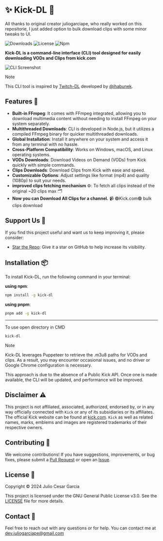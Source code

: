 # :sparkles: Kick-DL :frog:
All thanks to original creator juliogarciape, who really worked on this repositorie, I just added option to bulk download clips with some minor tweaks to UI.



![Downloads](https://img.shields.io/npm/dm/kick-dl?label=Downloads&color=red&logo=npm)
![License](https://img.shields.io/npm/l/kick-dl?label=License&color=blue&logo=github)
![Npm](https://img.shields.io/npm/v/kick-dl?label=npm&color=&logo=npm)

**Kick-DL is a command-line interface (CLI) tool designed for easily downloading VODs and Clips from kick.com**

![CLI Screenshot](media/screenshot.png)

> [!NOTE]
> This CLI tool is inspired by [Twitch-DL](https://github.com/ihabunek/twitch-dl) developed by [@ihabunek](https://github.com/ihabunek).

## Features :rocket:

- **Built-in FFmpeg**: It comes with FFmpeg integrated, allowing you to download multimedia content without needing to install FFmpeg on your system separately.
- **Multithreaded Downloads**: CLI is developed in Node.js, but it utilizes a compiled FFmpeg binary for quicker multithreaded downloads.
- **Global Installation**: Install it anywhere on your system and access it from any terminal with no hassle.
- **Cross-Platform Compatibility**: Works on Windows, macOS, and Linux operating systems.
- **VODs Downloads**: Download Videos on Demand (VODs) from Kick quickly with simple commands.
- **Clips Downloads**: Download Clips from Kick with ease and speed.
- **Customizable Options**: Adjust settings like format (mp4) and quality (1080p) to suit your needs.
- **improved clips fetching mechanism** ⚙️: To fetch all clips instead of the original ~20 clips max 🗂️
- **Now you can Download All Clips for a channel.**  📹
🟢Kick.com🟢 bulk clips download
## Support Us :sparkling_heart:

If you find this project useful and want us to keep improving it, please consider:

- [Star the Repo](https://github.com/juliogarciape/kick-dl): Give it a star on GitHub to help increase its visibility.

## Installation :package:

To install Kick-DL, run the following command in your terminal:

**using npm**:

```sh
npm install -g kick-dl
```

**using pnpm**:

```sh
pnpm add -g kick-dl
```
-------------------
To use open directory in CMD
```sh
kick-dl
```
> [!NOTE]
> Kick-DL leverages Puppeteer to retrieve the .m3u8 paths for VODs and clips. As a result, you may encounter occasional issues, and no driver or Google Chrome configuration is necessary.
>
> This approach is due to the absence of a Public Kick API. Once one is made available, the CLI will be updated, and performance will be improved.

## Disclaimer :warning:

This project is not affiliated, associated, authorized, endorsed by, or in any way officially connected with `Kick` or any of its subsidiaries or its affiliates. The official Kick website can be found at [kick.com](https://kick.com). `Kick` as well as related names, marks, emblems and images are registered trademarks of their respective owners.

## Contributing :handshake:

We welcome contributions! If you have suggestions, improvements, or bug fixes, please submit a [Pull Request](https://github.com/juliogarciape/kick-dl/pulls) or open an [Issue](https://github.com/juliogarciape/kick-dl/issues).

## License :scroll:

Copyright :copyright: 2024 Julio Cesar Garcia

This project is licensed under the GNU General Public License v3.0. See the [LICENSE](LICENSE) file for more details.

## Contact :email:

Feel free to reach out with any questions or for help. You can contact me at [dev.juliogarciape@gmail.com](mailto:dev.juliogarciape@gmail.com)
